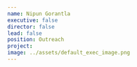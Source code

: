 ```yaml
---
name: Nipun Gorantla
executive: false
director: false
lead: false
position: Outreach
project:  
image: ../assets/default_exec_image.png
---
```

